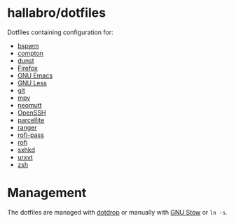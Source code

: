 hallabro/dotfiles
=================

Dotfiles containing configuration for:

* [bspwm](https://github.com/baskerville/bspwm)
* [compton](https://github.com/chjj/compton)
* [dunst](https://github.com/dunst-project/dunst)
* [Firefox](https://www.mozilla.org)
* [GNU Emacs](https://www.gnu.org/software/emacs/)
* [GNU Less](https://www.gnu.org/software/less/)
* [git](https://git-scm.com/)
* [mpv](https://mpv.io/)
* [neomutt](https://neomutt.org/)
* [OpenSSH](https://www.openssh.com/)
* [parcellite](http://parcellite.sourceforge.net/)
* [ranger](https://github.com/ranger/ranger)
* [rofi-pass](https://github.com/carnager/rofi-pass)
* [rofi](https://github.com/davatorium/rofi)
* [sxhkd](https://github.com/baskerville/sxhkd)
* [urxvt](http://software.schmorp.de/pkg/rxvt-unicode.html)
* [zsh](https://www.zsh.org/)


Management
==========

The dotfiles are managed with
[dotdrop](https://github.com/deadc0de6/dotdrop) or manually with [GNU
Stow](https://www.gnu.org/software/stow/) or `ln -s`.
